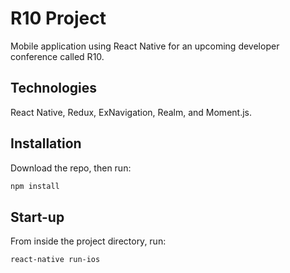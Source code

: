 # R10 Project

Mobile application using React Native for an upcoming developer conference called R10.

## Technologies

React Native, Redux, ExNavigation, Realm, and Moment.js.

## Installation

Download the repo, then run:

```bash
npm install
```

## Start-up

From inside the project directory, run:

```bash
react-native run-ios
```
